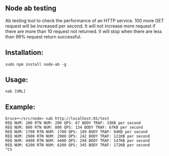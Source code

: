 ## Node ab testing

Ab testing tool to check the performance of an HTTP service. 100 more GET request
 will be increased per second. It will not increase more request if there are more
 than 10 request not returned. It will stop when there are less than 99% request 
 return successful.
 
## Installation:

    sudo npm install node-ab -g 

## Usage:

    nab [URL]

## Example:

    bruce➜~/src/node» nab http://localhost:81/test                                              
    REQ NUM: 200 RTN NUM: 200 QPS: 67 BODY TRAF: 33KB per second
    REQ NUM: 800 RTN NUM: 800 QPS: 134 BODY TRAF: 67KB per second
    REQ NUM: 1700 RTN NUM: 1700 QPS: 189 BODY TRAF: 94KB per second
    REQ NUM: 2900 RTN NUM: 2900 QPS: 242 BODY TRAF: 121KB per second
    REQ NUM: 4400 RTN NUM: 4400 QPS: 294 BODY TRAF: 147KB per second
    REQ NUM: 6200 RTN NUM: 6200 QPS: 345 BODY TRAF: 172KB per second
    ^C%

